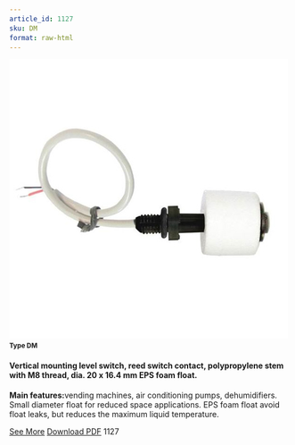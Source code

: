 ```yaml
---
article_id: 1127
sku: DM
format: raw-html
---
```

 <img src="../new-images/DM.jpg" class="card-imgs mb-2">
 <small class="text-grey mb-2"><b>Type DM</b> </small>
 <h4>Vertical mounting level switch, reed switch contact, polypropylene stem with M8 thread, dia. 20 x 16.4 mm EPS foam float.</h4>
 <p><b>Main features:</b>vending machines, air conditioning pumps, dehumidifiers. Small diameter float for reduced space applications. EPS foam float avoid float leaks, but reduces the maximum liquid temperature.</p>
 <div class="btns">
 <a href="vertical-mounting-level-switch-type-dm.html" class="btn-red">See More</a>
 <a href="pdf/7-12Reed switch contact20140311.pdf" target="_blank" class="btn-red">Download PDF</a>
 <!-- <a href="http://www.ultimheat.com/cat7.html" target="_blank" class="access-link"> Access full catalogue <i class="fa fa-external-link" aria-hidden="true"></i> </a> -->
 <span class="number-btn">1127</span>
 </div>
 